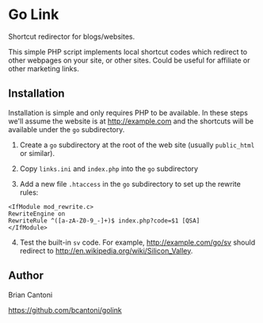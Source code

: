 # Go Link

Shortcut redirector for blogs/websites.

This simple PHP script implements local shortcut codes which redirect to other webpages
on your site, or other sites. Could be useful for affiliate or other marketing links.

## Installation

Installation is simple and only requires PHP to be available. In these steps we'll
assume the website is at http://example.com and the shortcuts will be available under
the `go` subdirectory.

1. Create a `go` subdirectory at the root of the web site (usually `public_html` or
similar).

2. Copy `links.ini` and `index.php` into the `go` subdirectory

3. Add a new file `.htaccess` in the `go` subdirectory to set up the rewrite rules:

```
<IfModule mod_rewrite.c>
RewriteEngine on
RewriteRule ^([a-zA-Z0-9_-]+)$ index.php?code=$1 [QSA]
</IfModule>
```

4. Test the built-in `sv` code.  For example, http://example.com/go/sv
should redirect to http://en.wikipedia.org/wiki/Silicon_Valley.

## Author

Brian Cantoni <brian AT cantoni.org>

https://github.com/bcantoni/golink
